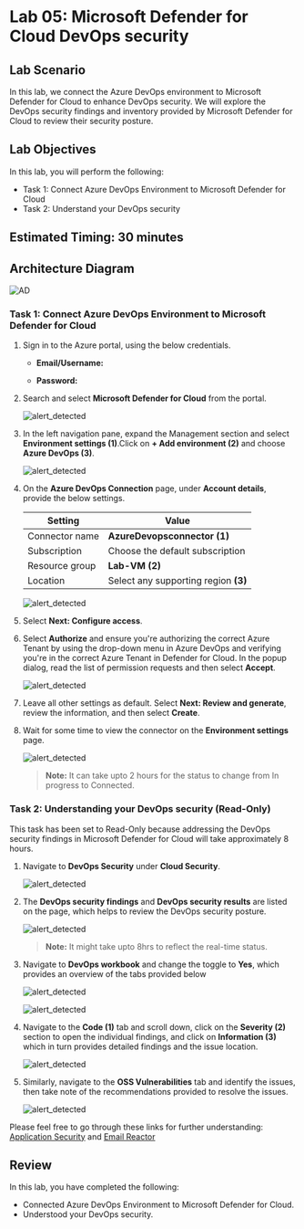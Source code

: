 # Lab 05: Microsoft Defender for Cloud DevOps security 

## Lab Scenario

In this lab, we connect the Azure DevOps environment to Microsoft Defender for Cloud to enhance DevOps security. We will explore the DevOps security findings and inventory provided by Microsoft Defender for Cloud to review their security posture.

## Lab Objectives

In this lab, you will perform the following:

- Task 1: Connect Azure DevOps Environment to Microsoft Defender for Cloud
- Task 2: Understand your DevOps security

## Estimated Timing: 30 minutes

## Architecture Diagram

  ![AD](media/ard05.png)

### Task 1: Connect Azure DevOps Environment to Microsoft Defender for Cloud

1. Sign in to the Azure portal, using the below credentials.

   - **Email/Username:** <inject key="AzureAdUserEmail"></inject>

   - **Password:** <inject key="AzureAdUserPassword"></inject>

1. Search and select **Microsoft Defender for Cloud** from the portal.

    ![alert_detected](media/mls2.png)

1. In the left navigation pane, expand the Management section and  select **Environment settings (1)**.Click on **+ Add environment (2)**  and choose **Azure DevOps (3)**.

    ![alert_detected](media/ghas1.png)

1. On the **Azure DevOps Connection** page, under **Account details**, provide the below settings.

   | Setting  | Value |
   -----------|---------
   | Connector name | **AzureDevopsconnector (1)** |
   | Subscription | Choose the default subscription |
   | Resource group | **Lab-VM (2)** |
   | Location | Select any supporting region **(3)** |

    ![alert_detected](media/advlab52.png)

1. Select **Next: Configure access**.

1. Select **Authorize** and ensure you're authorizing the correct Azure Tenant by using the drop-down menu in Azure DevOps and verifying you're in the correct Azure Tenant in Defender for Cloud. In the popup dialog, read the list of permission requests and then select **Accept**.

    ![alert_detected](media/advlab53.png)

1. Leave all other settings as default. Select **Next: Review and generate**, review the information, and then select **Create**.

1. Wait for some time to view the connector on the **Environment settings** page.

    ![alert_detected](media/advlab54.png)

    >**Note:** It can take upto 2 hours for the status to change from In progress to Connected.

    <validation step="c52850e5-7c62-4d01-a624-175043de84b6" />

### Task 2: Understanding your DevOps security (Read-Only)

This task has been set to Read-Only because addressing the DevOps security findings in Microsoft Defender for Cloud will take approximately 8 hours.

1. Navigate to **DevOps Security** under **Cloud Security**.

    ![alert_detected](media/advlab55.png)

1. The **DevOps security findings** and **DevOps security results** are listed on the page, which helps to review the DevOps security posture.

    ![alert_detected](media/m51.png)

   >**Note:** It might take upto 8hrs to reflect the real-time status.

1. Navigate to **DevOps workbook** and change the toggle to **Yes**, which provides an overview of the tabs provided below

    ![alert_detected](media/m55.png)

    ![alert_detected](media/m52.png)

1. Navigate to the **Code (1)** tab and scroll down, click on the **Severity (2)** section to open the individual findings, and click on **Information (3)** which in turn provides detailed findings and the issue location.

    ![alert_detected](media/m53.png)

1. Similarly, navigate to the **OSS Vulnerabilities** tab and identify the issues, then take note of the recommendations provided to resolve the issues.

    ![alert_detected](media/m54.png)

 Please feel free to go through these links for further understanding: [Application Security](https://info.microsoft.com/US-DevOps-VDEO-FY24-02Feb-12-GitHub-and-AI-A-Powerful-Duo-for-Application-Security-Testing-SRGCM11732_LP01-Registration---Form-in-Body.html) and [Email Reactor](https://developer.microsoft.com/en-us/reactor/series/S-1311/?wt.mc_id=promotional_S-1311_email_reactor)

## Review
In this lab, you have completed the following:

-  Connected Azure DevOps Environment to Microsoft Defender for Cloud.
-  Understood your DevOps security.
